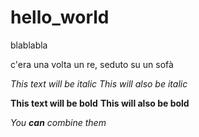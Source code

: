 # hello_world

blablabla

c'era una volta un re, seduto su un sofà

*This text will be italic*
_This will also be italic_

**This text will be bold**
__This will also be bold__

_You **can** combine them_